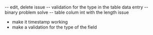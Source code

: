 -- edit, delete issue
-- validation for the type in the table data entry
-- binary problem solve
-- table colum int with the length issue



- make it timestamp working 
- make a validation for the type of the field
